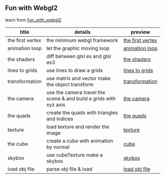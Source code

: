 ## Fun with Webgl2

learn from [fun_with_webgl2](https://www.youtube.com/watch?v=LtFujAtKM5I&list=PLMinhigDWz6emRKVkVIEAaePW7vtIkaIF&index=1)

| title            | details                                                      | preview                                                      |
| ---------------- | ------------------------------------------------------------ | ------------------------------------------------------------ |
| the first vertex | the minimum webgl framework                                  | [the first vertex](https://krapnikkk.github.io/fun_with_webgl2/lesson_001) |
| animation loop   | let the graphic moving loop                                  | [animation loop](https://krapnikkk.github.io/fun_with_webgl2/lesson_002) |
| the shaders      | diff between glsl es and glsl es3                            | [the shaders](https://krapnikkk.github.io/fun_with_webgl2/lesson_003) |
| lines to grids   | use lines to draw a grids                                    | [lines to grids](https://krapnikkk.github.io/fun_with_webgl2/lesson_004) |
| transformation   | use matrix and vector make the object transform              | [transformation](https://krapnikkk.github.io/fun_with_webgl2/lesson_05) |
| the camera       | use the camera travel the scene & and build a grids with xyz axis | [the camera](https://krapnikkk.github.io/fun_with_webgl2/lesson_006) |
| the quads        | create the quads with triangles and indices                  | [the quads](https://krapnikkk.github.io/fun_with_webgl2/lesson_007) |
| texture          | load texture and render the image                            | [texture](https://krapnikkk.github.io/fun_with_webgl2/lesson_008) |
| the cube         | create a cube with animation by normal                       | [cube](https://krapnikkk.github.io/fun_with_webgl2/lesson_009) |
| skybox           | use cubeTexture make a skybox                                | [skybox](https://krapnikkk.github.io/fun_with_webgl2/lesson_010) |
| load obj file    | parse obj file & load                                        | [load obj file](https://krapnikkk.github.io/fun_with_webgl2/lesson_011) |
